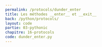 ```yaml
---
permalink: /protocols/dunder_enter
title: Les méthodes __enter__ et __exit__
back: /python/protocols/
layout: code
partie: 03-pythonic
chapitre: 16-protocols
code: dunder_enter.py
---
```

